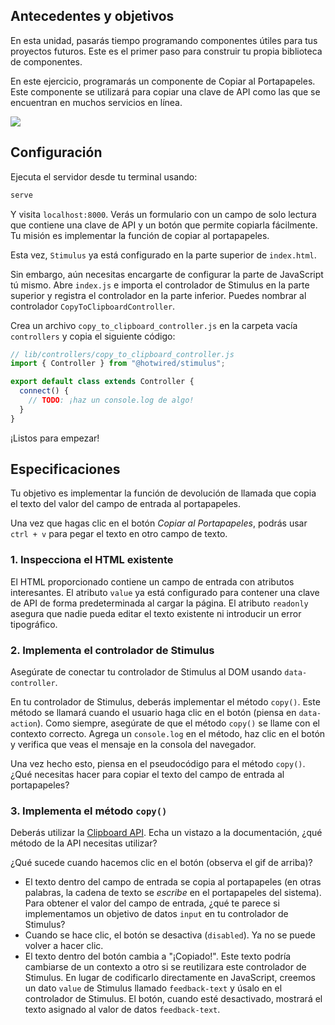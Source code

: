 ## Antecedentes y objetivos

En esta unidad, pasarás tiempo programando componentes útiles para tus proyectos futuros. Este es el primer paso para construir tu propia biblioteca de componentes.

En este ejercicio, programarás un componente de Copiar al Portapapeles. Este componente se utilizará para copiar una clave de API como las que se encuentran en muchos servicios en línea.

![](https://raw.githubusercontent.com/lewagon/fullstack-images/master/frontend/copy-to-clipboard.gif)

## Configuración

Ejecuta el servidor desde tu terminal usando:

```bash
serve
```

Y visita `localhost:8000`. Verás un formulario con un campo de solo lectura que contiene una clave de API y un botón que permite copiarla fácilmente.
Tu misión es implementar la función de copiar al portapapeles.

Esta vez, `Stimulus` ya está configurado en la parte superior de `index.html`.

Sin embargo, aún necesitas encargarte de configurar la parte de JavaScript tú mismo. Abre `index.js` e importa el controlador de Stimulus en la parte superior y registra el controlador en la parte inferior. Puedes nombrar al controlador `CopyToClipboardController`.

Crea un archivo `copy_to_clipboard_controller.js` en la carpeta vacía `controllers` y copia el siguiente código:

```javascript
// lib/controllers/copy_to_clipboard_controller.js
import { Controller } from "@hotwired/stimulus";

export default class extends Controller {
  connect() {
    // TODO: ¡haz un console.log de algo!
  }
}
```

¡Listos para empezar!

## Especificaciones

Tu objetivo es implementar la función de devolución de llamada que copia el texto del valor del campo de entrada al portapapeles.

Una vez que hagas clic en el botón _Copiar al Portapapeles_, podrás usar `ctrl + v` para pegar el texto en otro campo de texto.

### 1. Inspecciona el HTML existente

El HTML proporcionado contiene un campo de entrada con atributos interesantes. El atributo `value` ya está configurado para contener una clave de API de forma predeterminada al cargar la página.
El atributo `readonly` asegura que nadie pueda editar el texto existente ni introducir un error tipográfico.

### 2. Implementa el controlador de Stimulus

Asegúrate de conectar tu controlador de Stimulus al DOM usando `data-controller`.

En tu controlador de Stimulus, deberás implementar el método `copy()`. Este método se llamará cuando el usuario haga clic en el botón (piensa en `data-action`). Como siempre, asegúrate de que el método `copy()` se llame con el contexto correcto. Agrega un `console.log` en el método, haz clic en el botón y verifica que veas el mensaje en la consola del navegador.

Una vez hecho esto, piensa en el pseudocódigo para el método `copy()`. ¿Qué necesitas hacer para copiar el texto del campo de entrada al portapapeles?

### 3. Implementa el método `copy()`

Deberás utilizar la [Clipboard API](https://developer.mozilla.org/en-US/docs/Web/API/Clipboard). Echa un vistazo a la documentación, ¿qué método de la API necesitas utilizar?

¿Qué sucede cuando hacemos clic en el botón (observa el gif de arriba)?

- El texto dentro del campo de entrada se copia al portapapeles (en otras palabras, la cadena de texto se _escribe_ en el portapapeles del sistema). Para obtener el valor del campo de entrada, ¿qué te parece si implementamos un objetivo de datos `input` en tu controlador de Stimulus?
- Cuando se hace clic, el botón se desactiva (`disabled`). Ya no se puede volver a hacer clic.
- El texto dentro del botón cambia a "¡Copiado!". Este texto podría cambiarse de un contexto a otro si se reutilizara este controlador de Stimulus. En lugar de codificarlo directamente en JavaScript, creemos un dato `value` de Stimulus llamado `feedback-text` y úsalo en el controlador de Stimulus. El botón, cuando esté desactivado, mostrará el texto asignado al valor de datos `feedback-text`.
